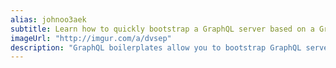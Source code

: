 ```yaml
---
alias: johnoo3aek
subtitle: Learn how to quickly bootstrap a GraphQL server based on a GraphQL boilerplate project.
imageUrl: "http://imgur.com/a/dvsep"
description: "GraphQL boilerplates allow you to bootstrap GraphQL servers that are preconfigured with Prisma and Prisma bindings. This guide walks you through the bootstrapping process for various boilerplates (backend-only and fullstack)."
---
```

